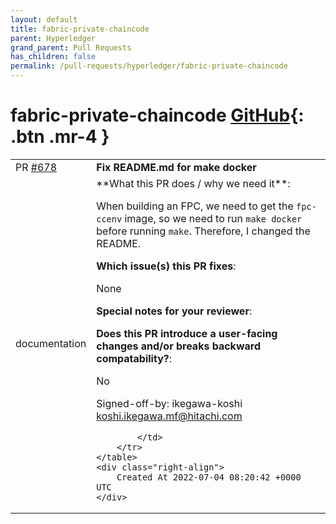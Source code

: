 ```yaml
---
layout: default
title: fabric-private-chaincode
parent: Hyperledger
grand_parent: Pull Requests
has_children: false
permalink: /pull-requests/hyperledger/fabric-private-chaincode
---
```


# fabric-private-chaincode <span class="fs-3 right-align">[GitHub](https://github.com/hyperledger/fabric-private-chaincode){: .btn .mr-4 }</span>


<div>
    <table>
        <tr>
            <td>
                PR <a href="https://github.com/hyperledger/fabric-private-chaincode/pull/678" class=".btn">#678</a>
            </td>
            <td>
                <b>
                    Fix README.md for make docker
                </b>
            </td>
        </tr>
        <tr>
            <td>
                <span class="chip">documentation</span>
            </td>
            <td>
                **What this PR does / why we need it**:

When building an FPC, we need to get the `fpc-ccenv` image, so we need to run `make docker` before running `make`.
Therefore, I changed the README.

**Which issue(s) this PR fixes**:

None

**Special notes for your reviewer**:

**Does this PR introduce a user-facing changes and/or breaks backward compatability?**:

No


Signed-off-by: ikegawa-koshi <koshi.ikegawa.mf@hitachi.com>

            </td>
        </tr>
    </table>
    <div class="right-align">
        Created At 2022-07-04 08:20:42 +0000 UTC
    </div>
</div>


